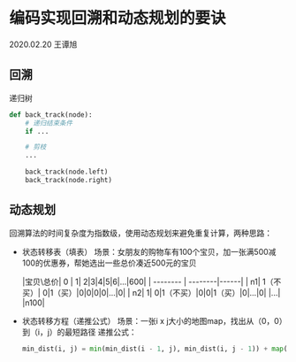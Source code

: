 # 编码实现回溯和动态规划的要诀

2020.02.20 王谭旭

## 回溯
递归树
```python
def back_track(node):
	# 递归结束条件
	if ...

	# 剪枝
	...
	
	back_track(node.left)
	back_track(node.right)
```

## 动态规划
回溯算法的时间复杂度为指数级，使用动态规划来避免重复计算，两种思路：

- 状态转移表（填表）
场景：女朋友的购物车有100个宝贝，加一张满500减100的优惠券，帮她选出一些总价凑近500元的宝贝

	|宝贝\总价| 0 |   1| 2|3|4|5|6|...|600|
	| -------- | --------|------|
	| n1|   1（不买）|  0|1（买）|0|0|0|0|...|0|
	| n2|   1|  0|1（不买）|0|0|1（买）|0|...|0|
	|...|
	|n100|


- 状态转移方程（递推公式）
场景：一张i x j大小的地图map，找出从（0，0）到（i，j）的最短路径
递推公式：
	```python
	min_dist(i, j) = min(min_dist(i - 1, j), min_dist(i, j - 1)) + map(i, j)
	```